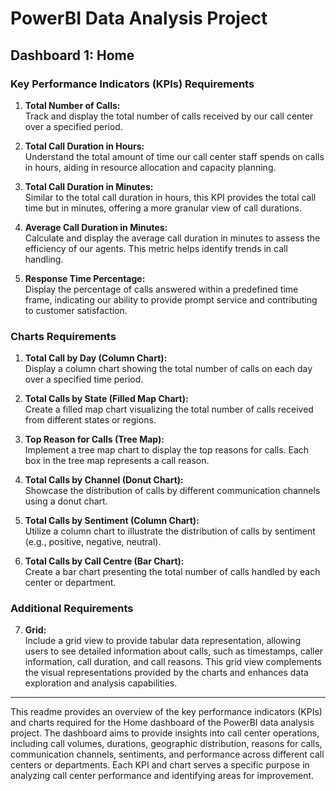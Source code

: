 # PowerBI Data Analysis Project

## Dashboard 1: Home

### Key Performance Indicators (KPIs) Requirements

1. **Total Number of Calls:**  
   Track and display the total number of calls received by our call center over a specified period.

2. **Total Call Duration in Hours:**  
   Understand the total amount of time our call center staff spends on calls in hours, aiding in resource allocation and capacity planning.

3. **Total Call Duration in Minutes:**  
   Similar to the total call duration in hours, this KPI provides the total call time but in minutes, offering a more granular view of call durations.

4. **Average Call Duration in Minutes:**  
   Calculate and display the average call duration in minutes to assess the efficiency of our agents. This metric helps identify trends in call handling.

5. **Response Time Percentage:**  
   Display the percentage of calls answered within a predefined time frame, indicating our ability to provide prompt service and contributing to customer satisfaction.

### Charts Requirements

1. **Total Call by Day (Column Chart):**  
   Display a column chart showing the total number of calls on each day over a specified time period.

2. **Total Calls by State (Filled Map Chart):**  
   Create a filled map chart visualizing the total number of calls received from different states or regions.

3. **Top Reason for Calls (Tree Map):**  
   Implement a tree map chart to display the top reasons for calls. Each box in the tree map represents a call reason.

4. **Total Calls by Channel (Donut Chart):**  
   Showcase the distribution of calls by different communication channels using a donut chart.

5. **Total Calls by Sentiment (Column Chart):**  
   Utilize a column chart to illustrate the distribution of calls by sentiment (e.g., positive, negative, neutral).

6. **Total Calls by Call Centre (Bar Chart):**  
   Create a bar chart presenting the total number of calls handled by each center or department.

### Additional Requirements

7. **Grid:**  
   Include a grid view to provide tabular data representation, allowing users to see detailed information about calls, such as timestamps, caller information, call duration, and call reasons. This grid view complements the visual representations provided by the charts and enhances data exploration and analysis capabilities.

---

This readme provides an overview of the key performance indicators (KPIs) and charts required for the Home dashboard of the PowerBI data analysis project. The dashboard aims to provide insights into call center operations, including call volumes, durations, geographic distribution, reasons for calls, communication channels, sentiments, and performance across different call centers or departments. Each KPI and chart serves a specific purpose in analyzing call center performance and identifying areas for improvement.
